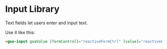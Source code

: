 # Input Library

Text fields let users enter and input text.

Use it like this:
```html
<goa-input goaValue [formControl]="reactiveFormCtrl" [value]="reactiveFormCtrl.value"></goa-input>
```
